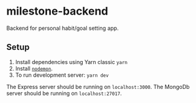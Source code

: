 # milestone-backend

Backend for personal habit/goal setting app.

## Setup

1. Install dependencies using Yarn classic `yarn`
1. Install [`nodemon`](https://www.npmjs.com/package/nodemon).
1. To run development server: `yarn dev`

The Express server should be running on `localhost:3000`.
The MongoDb server should be running on `localhost:27017`.

